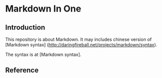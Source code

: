 # Markdown In One

## Introduction
This repository is about Markdown. It may includes chinese version of [Markdown syntax] (http://daringfireball.net/projects/markdown/syntax).

The syntax is at [Markdown syntax].

## Reference
[Ref-A]: http://daringfireball.net/projects/markdown/syntax  "Markdown syntax"
